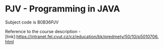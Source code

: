 # PJV - Programming in JAVA

Subject code is B0B36PJV

Reference to the course description - [link]:https://intranet.fel.cvut.cz/cz/education/bk/predmety/50/10/p5010706.html
